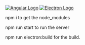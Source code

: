[![Angular Logo](https://www.vectorlogo.zone/logos/angular/angular-icon.svg)](https://angular.io/) [![Electron Logo](https://www.vectorlogo.zone/logos/electronjs/electronjs-icon.svg)](https://electronjs.org/)



npm i to get the node_modules

npm run start to run the server 

npm run electron:build for the build.